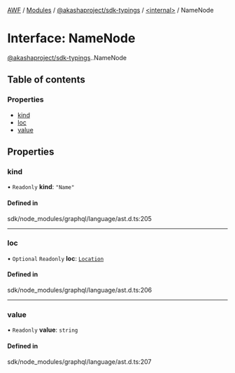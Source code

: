 [AWF](../README.md) / [Modules](../modules.md) / [@akashaproject/sdk-typings](../modules/akashaproject_sdk_typings.md) / [<internal\>](../modules/akashaproject_sdk_typings._internal_.md) / NameNode

# Interface: NameNode

[@akashaproject/sdk-typings](../modules/akashaproject_sdk_typings.md).[<internal>](../modules/akashaproject_sdk_typings._internal_.md).NameNode

## Table of contents

### Properties

- [kind](akashaproject_sdk_typings._internal_.NameNode.md#kind)
- [loc](akashaproject_sdk_typings._internal_.NameNode.md#loc)
- [value](akashaproject_sdk_typings._internal_.NameNode.md#value)

## Properties

### kind

• `Readonly` **kind**: ``"Name"``

#### Defined in

sdk/node_modules/graphql/language/ast.d.ts:205

___

### loc

• `Optional` `Readonly` **loc**: [`Location`](../classes/akashaproject_sdk_typings._internal_.Location.md)

#### Defined in

sdk/node_modules/graphql/language/ast.d.ts:206

___

### value

• `Readonly` **value**: `string`

#### Defined in

sdk/node_modules/graphql/language/ast.d.ts:207
